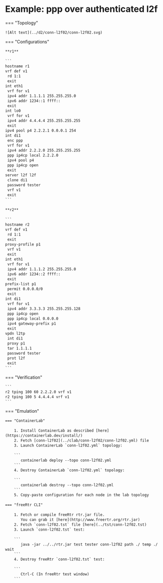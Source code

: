 # Example: ppp over authenticated l2f

=== "Topology"

    ![Alt text](../d2/conn-l2f02/conn-l2f02.svg)

=== "Configurations"

    **r1**

    ```
    hostname r1
    vrf def v1
     rd 1:1
     exit
    int eth1
     vrf for v1
     ipv4 addr 1.1.1.1 255.255.255.0
     ipv6 addr 1234::1 ffff::
     exit
    int lo0
     vrf for v1
     ipv4 addr 4.4.4.4 255.255.255.255
     exit
    ipv4 pool p4 2.2.2.1 0.0.0.1 254
    int di1
     enc ppp
     vrf for v1
     ipv4 addr 2.2.2.0 255.255.255.255
     ppp ip4cp local 2.2.2.0
     ipv4 pool p4
     ppp ip4cp open
     exit
    server l2f l2f
     clone di1
     password tester
     vrf v1
     exit
    ```

    **r2**

    ```
    hostname r2
    vrf def v1
     rd 1:1
     exit
    proxy-profile p1
     vrf v1
     exit
    int eth1
     vrf for v1
     ipv4 addr 1.1.1.2 255.255.255.0
     ipv6 addr 1234::2 ffff::
     exit
    prefix-list p1
     permit 0.0.0.0/0
     exit
    int di1
     vrf for v1
     ipv4 addr 3.3.3.3 255.255.255.128
     ppp ip4cp open
     ppp ip4cp local 0.0.0.0
     ipv4 gateway-prefix p1
     exit
    vpdn l2tp
     int di1
     proxy p1
     tar 1.1.1.1
     password tester
     prot l2f
     exit
    ```

=== "Verification"

    ```
    r2 tping 100 60 2.2.2.0 vrf v1
    r2 tping 100 5 4.4.4.4 vrf v1
    ```

=== "Emulation"

    === "ContainerLab"

        1. Install ContainerLab as described [here](https://containerlab.dev/install/)  
        2. Fetch [conn-l2f02](../clab/conn-l2f02/conn-l2f02.yml) file  
        3. Launch ContainerLab `conn-l2f02.yml` topology:  

        ```
           containerlab deploy --topo conn-l2f02.yml  
        ```
        4. Destroy ContainerLab `conn-l2f02.yml` topology:  

        ```
           containerlab destroy --topo conn-l2f02.yml  
        ```
        5. Copy-paste configuration for each node in the lab topology

    === "freeRtr CLI"

        1. Fetch or compile freeRtr rtr.jar file.  
           You can grab it [here](http://www.freertr.org/rtr.jar)  
        2. Fetch `conn-l2f02.tst` file [here](../tst/conn-l2f02.tst)  
        3. Launch `conn-l2f02.tst` test:  

        ```
           java -jar ../../rtr.jar test tester conn-l2f02 path ./ temp ./ wait
        ```
        4. Destroy freeRtr `conn-l2f02.tst` test:  

        ```
           Ctrl-C (In freeRtr test window)
        ```


